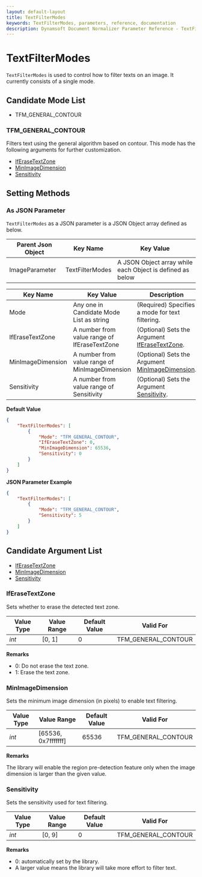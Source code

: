 ```yaml
---
layout: default-layout
title: TextFilterModes
keywords: TextFilterModes, parameters, reference, documentation
description: Dynamsoft Document Normalizer Parameter Reference - TextFilterModes
---
```


# TextFilterModes

`TextFilterModes` is used to control how to filter texts on an image. It currently consists of a single mode.

## Candidate Mode List

- TFM_GENERAL_CONTOUR

### TFM_GENERAL_CONTOUR

Filters text using the general algorithm based on contour. This mode has the following arguments for further customization.

- [IfEraseTextZone](#iferasetextzone)
- [MinImageDimension](#minimagedimension)
- [Sensitivity](#sensitivity)

## Setting Methods

### As JSON Parameter

`TextFilterModes` as a JSON parameter is a JSON Object array defined as below.

| Parent Json Object | Key Name | Key Value |
| ------------------ | ------------------- | ---------- |
| ImageParameter | TextFilterModes | A JSON Object array while each Object is defined as below |

| Key Name | Key Value | Description |
| -------- | --------- | ----------- |
| Mode | Any one in Candidate Mode List as string | (Required) Specifies a mode for text filtering.  |
| IfEraseTextZone | A number from value range of IfEraseTextZone | (Optional) Sets the Argument [IfEraseTextZone](#iferasetextzone). |
| MinImageDimension | A number from value range of MinImageDimension | (Optional) Sets the Argument [MinImageDimension](#minimagedimension). |
| Sensitivity | A number from value range of Sensitivity | (Optional) Sets the Argument [Sensitivity](#sensitivity). |

**Default Value**

```json
{
    "TextFilterModes": [
        {
            "Mode": "TFM_GENERAL_CONTOUR", 
            "IfEraseTextZone": 0,
            "MinImageDimension": 65536,
            "Sensitivity": 0
        }
    ]
}
```

**JSON Parameter Example**

```json
{
    "TextFilterModes": [
        {
            "Mode": "TFM_GENERAL_CONTOUR", 
            "Sensitivity": 5
        }
    ]
}
```

## Candidate Argument List

- [IfEraseTextZone](#iferasetextzone)
- [MinImageDimension](#minimagedimension)
- [Sensitivity](#sensitivity)

### IfEraseTextZone

Sets whether to erase the detected text zone.

| Value Type | Value Range | Default Value | Valid For |
| ---------- | ----------- | ------------- | --------- |
| *int* | [0, 1] | 0 | TFM_GENERAL_CONTOUR |

**Remarks**

- 0: Do not erase the text zone.
- 1: Erase the text zone.

### MinImageDimension

Sets the minimum image dimension (in pixels) to enable text filtering.

| Value Type | Value Range | Default Value | Valid For |
| ---------- | ----------- | ------------- | --------- |
| *int* | [65536, 0x7fffffff] | 65536 | TFM_GENERAL_CONTOUR |

**Remarks**

The library will enable the region pre-detection feature only when the image dimension is larger than the given value.  

### Sensitivity

Sets the sensitivity used for text filtering.

| Value Type | Value Range | Default Value | Valid For |
| ---------- | ----------- | ------------- | --------- |
| *int* | [0, 9] | 0 | TFM_GENERAL_CONTOUR |

**Remarks**

- 0: automatically set by the library.
- A larger value means the library will take more effort to filter text.
